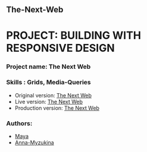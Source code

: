 ## The-Next-Web
# PROJECT: BUILDING WITH RESPONSIVE DESIGN

### Project name: The Next Web

### Skills : Grids, Media-Queries
* Original version: [The Next Web](https://thenextweb.com/)
* Live version: [The Next Web](https://maya88en.github.io/The-Next-Web/)
* Production version: [The Next Web](raw.githack.com/maya88en/The-Next-Web/developer/index.html)
### Authors:

* [Maya](https://github.com/maya88en)
* [Anna-Myzukina](https://github.com/Anna-Myzukina)
